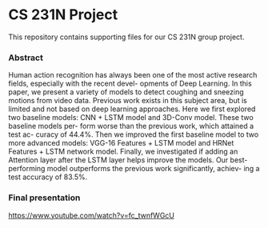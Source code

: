 # CS 231N Project

This repository contains supporting files for our CS 231N group project.

### Abstract

Human action recognition has always been one of the most active research fields, especially with the recent devel- opments of Deep Learning. In this paper, we present a variety of models to detect coughing and sneezing motions from video data. Previous work exists in this subject area, but is limited and not based on deep learning approaches. Here we first explored two baseline models: CNN + LSTM model and 3D-Conv model. These two baseline models per- form worse than the previous work, which attained a test ac- curacy of 44.4%. Then we improved the first baseline model to two more advanced models: VGG-16 Features + LSTM model and HRNet Features + LSTM network model. Finally, we investigated if adding an Attention layer after the LSTM layer helps improve the models. Our best-performing model outperforms the previous work significantly, achiev- ing a test accuracy of 83.5%.

### Final presentation

https://www.youtube.com/watch?v=fc_twnfWGcU